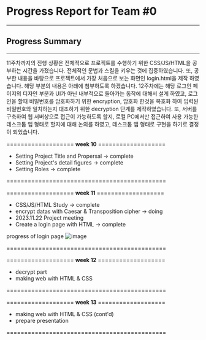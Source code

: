 

# Progress Report for Team #0
---
## Progress Summary
---
11주차까지의 진행 상황은 전체적으로 프로젝트를 수행하기 위한 CSS/JS/HTML을 공부하는 시간을 가졌습니다. 전체적인 문법과 스킬을 키우는 것에 집중하였습니다. 또, 공부한 내용을 바탕으로 프로젝트에서 가장 처음으로 보는 화면인 login.html을 제작 하였습니다. 해당 부분의 내용은 아래에 첨부하도록 하겠습니다. 12주차에는 해당 로그인 페이지의 디자인 부분과 UI가 아닌 내부적으로 돌아가는 동작에 대해서 설계 하였고, 로그인을 할때 비밀번호를 암호화하기 위한 encryption, 암호화 한것을 복호화 하여 입력된 비밀번호와 일치하는지 대조하기 위한 decryption 단계를 제작하였습니다. 또, 서버를 구축하여 웹 서버상으로 접근이 가능하도록 할지, 로컬 PC에서만 접근하여 사용 가능한 데스크톱 앱 형태로 할지에 대해 논의를 하였고, 데스크톱 앱 형태로 구현을 하기로 결정이 되었습니다.

===================  __week 10__  ===================

- Setting Project Title and Propersal -> complete
- Setting Project's detail figures  ->  complete
- Setting Roles  ->  complete

============================================= 

===================  __week 11__  ===================

- CSS/JS/HTML Study  ->  complete
- encrypt datas with Caesar & Transposition cipher  ->  doing
- 2023.11.22 Project meeting
- Create a login page with HTML -> complete

progress of login page
![image](https://github.com/hdh3665/opensource_project/assets/74777272/4cc619c7-6ae9-40b3-92ee-ea7393f52c2f)

 
============================================= 

===================  __week 12__  ===================

- decrypt part
- making web with HTML & CSS

============================================= 

===================  __week 13__  ===================

- making web with HTML & CSS (cont'd)
- prepare presentation

============================================= 
